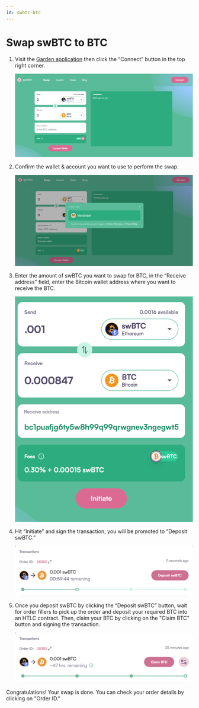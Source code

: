 ```yaml
---
id: swbtc-btc
---
```


# Swap swBTC to BTC

1. Visit the [Garden application](https://app.garden.finance/swap/) then click the “Connect” button in the top right corner.

   ![step 1](../../../images/guide-swbtc-btc-1.png)

2. Confirm the wallet & account you want to use to perform the swap.

   ![step 2](../../../images/guide-swbtc-btc-2.png)

3. Enter the amount of swBTC you want to swap for BTC, in the “Receive address” field, enter the Bitcoin wallet address where you want to receive the BTC.

   ![step 3](../../../images/guide-swbtc-btc-3.png)

4. Hit “Initiate” and sign the transaction; you will be promoted to “Deposit swBTC.”

   ![step 4](../../../images/guide-swbtc-btc-4.png)

5. Once you deposit swBTC by clicking the “Deposit swBTC” button, wait for order fillers to pick up the order and deposit your required BTC into an HTLC contract. Then, claim your BTC by clicking on the "Claim BTC" button and signing the transaction.

   ![step 5](../../../images/guide-swbtc-btc-5.png)

Congratulations! Your swap is done. You can check your order details by clicking on "Order ID."
